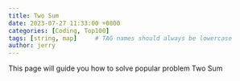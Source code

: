 ```yaml
---
title: Two Sum
date: 2023-07-27 11:33:00 +0800
categories: [Coding, Top100]
tags: [string, map]     # TAG names should always be lowercase
author: jerry
---
```


This page will guide you how to solve popular problem Two Sum


